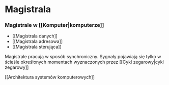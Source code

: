 # Magistrala
### Magistrale w [[Komputer|komputerze]]
- [[Magistrala danych]]
- [[Magistrala adresowa]]
- [[Magistrala sterująca]]

Magistrale pracują w sposób synchroniczny. Sygnały pojawiają się tylko w ścieśle okreśłonych momentach wyznaczonych przez [[Cykl zegarowy|cykl zegarowy]]

[[Architektura systemów komputerowych]]